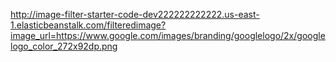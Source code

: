 http://image-filter-starter-code-dev222222222222.us-east-1.elasticbeanstalk.com/filteredimage?image_url=https://www.google.com/images/branding/googlelogo/2x/googlelogo_color_272x92dp.png